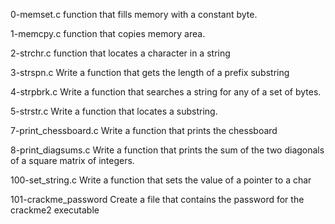 0-memset.c function that fills memory with a constant byte.

1-memcpy.c function that copies memory area.

2-strchr.c function that locates a character in a string

3-strspn.c Write a function that gets the length of a prefix substring

4-strpbrk.c Write a function that searches a string for any of a set of bytes.

5-strstr.c Write a function that locates a substring.

7-print_chessboard.c Write a function that prints the chessboard

8-print_diagsums.c Write a function that prints the sum of the two diagonals of a square matrix of integers.

100-set_string.c Write a function that sets the value of a pointer to a char

101-crackme_password Create a file that contains the password for the crackme2 executable

